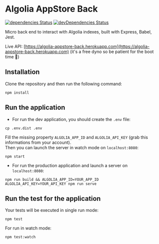 
# Algolia AppStore Back

[![dependencies Status](https://david-dm.org/samouss/algolia-appstore-back/status.svg)](https://david-dm.org/samouss/algolia-appstore-back) [![devDependencies Status](https://david-dm.org/samouss/algolia-appstore-back/dev-status.svg)](https://david-dm.org/samouss/algolia-appstore-back?type=dev)

Micro back end to interact with Algolia indexes, built with Express, Babel, Jest.

Live API: [https://algolia-appstore-back.herokuapp.com](https://algolia-appstore-back.herokuapp.com) (it's a free dyno so be patient for the boot time 🙂)

## Installation

Clone the repository and then run the following command:

```
npm install
```

## Run the application

- For run the dev application, you should create the `.env` file:

```
cp .env.dist .env
```

Fill the missing property `ALGOLIA_APP_ID` and `ALGOLIA_API_KEY` (grab this informations from your account).  
Then you can launch the server in watch mode on `localhost:8080`:

```
npm start
```

- For run the production application and launch a server on `localhost:8080`:

```
npm run build && ALGOLIA_APP_ID=YOUR_APP_ID ALGOLIA_API_KEY=YOUR_API_KEY npm run serve
```

## Run the test for the application

Your tests will be executed in single run mode:

```
npm test
```

For run in watch mode:

```
npm test:watch
```
